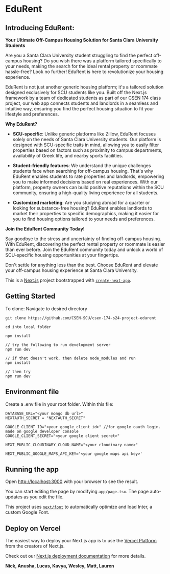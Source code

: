 # EduRent

## Introducing EduRent: 
**Your Ultimate Off-Campus Housing Solution for Santa Clara University Students**

Are you a Santa Clara University student struggling to find the perfect off-campus housing? Do you wish there was a platform tailored specifically to your needs, making the search for the ideal rental property or roommate hassle-free? Look no further! EduRent is here to revolutionize your housing experience.

EduRent is not just another generic housing platform; it's a tailored solution designed exclusively for SCU students like you. Built off the Next.js framework by a team of dedicated students as part of our CSEN 174 class project, our web app connects students and landlords in a seamless and intuitive way, ensuring you find the perfect housing situation to fit your lifestyle and preferences.

**Why EduRent?**

- **SCU-specific**: Unlike generic platforms like Zillow, EduRent focuses solely on the needs of Santa Clara University students. Our platform is designed with SCU-specific traits in mind, allowing you to easily filter properties based on factors such as proximity to campus departments, availability of Greek life, and nearby sports facilities.

- **Student-friendly features**: We understand the unique challenges students face when searching for off-campus housing. That's why EduRent enables students to rate properties and landlords, empowering you to make informed decisions based on real experiences. With our platform, property owners can build positive reputations within the SCU community, ensuring a high-quality living experience for all students.

- **Customized marketing**: Are you studying abroad for a quarter or looking for substance-free housing? EduRent enables landlords to market their properties to specific demographics, making it easier for you to find housing options tailored to your needs and preferences.

**Join the EduRent Community Today!**

Say goodbye to the stress and uncertainty of finding off-campus housing. With EduRent, discovering the perfect rental property or roommate is easier than ever before. Join the EduRent community today and unlock a world of SCU-specific housing opportunities at your fingertips.

Don't settle for anything less than the best. Choose EduRent and elevate your off-campus housing experience at Santa Clara University.

This is a [Next.js](https://nextjs.org/) project bootstrapped with [`create-next-app`](https://github.com/vercel/next.js/tree/canary/packages/create-next-app).

## Getting Started

To clone:
Navigate to desired directory
```
git clone https://github.com/CSEN-SCU/csen-174-s24-project-edurent

cd into local folder

npm install 

// try the following to run development server
npm run dev

// if that doesn't work, then delete node_modules and run
npm install

// then try
npm run dev

```

## Environment file
Create a .env file in your root folder. Within this file:
```
DATABASE_URL="<your mongo db url>"
NEXTAUTH_SECRET = "NEXTAUTH_SECRET"

GOOGLE_CLIENT_ID="<your google client id>" //for google oauth login. made on google developer console
GOOGLE_CLIENT_SECRET="<your google client secret>"

NEXT_PUBLIC_CLOUDINARY_CLOUD_NAME="<your cloudinary name>"

NEXT_PUBLIC_GOOGLE_MAPS_API_KEY='<your google maps api key>'
```
## Running the app
Open [http://localhost:3000](http://localhost:3000) with your browser to see the result.

You can start editing the page by modifying `app/page.tsx`. The page auto-updates as you edit the file.

This project uses [`next/font`](https://nextjs.org/docs/basic-features/font-optimization) to automatically optimize and load Inter, a custom Google Font.


## Deploy on Vercel

The easiest way to deploy your Next.js app is to use the [Vercel Platform](https://vercel.com/new?utm_medium=default-template&filter=next.js&utm_source=create-next-app&utm_campaign=create-next-app-readme) from the creators of Next.js.

Check out our [Next.js deployment documentation](https://nextjs.org/docs/deployment) for more details.

**Nick, Anusha, Lucas, Kavya, Wesley, Matt, Lauren**
